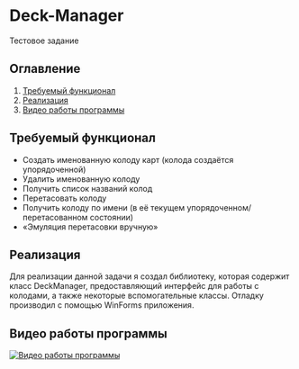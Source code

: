 # Deck-Manager
Тестовое задание

## Оглавление
1. [Требуемый функционал](#Требуемый-функционал)
2. [Реализация](#Реализация)
3. [Видео работы программы](#Видео-работы-программы)

## Требуемый функционал 
* Создать именованную колоду карт (колода создаётся упорядоченной)
*	Удалить именованную колоду
*	Получить список названий колод
*	Перетасовать колоду
*	Получить колоду по имени (в её текущем упорядоченном/перетасованном состоянии)
* «Эмуляция перетасовки вручную»

## Реализация 
Для реализации данной задачи я создал библиотеку, которая содержит класс DeckManager, предоставляющий интерфейс для работы с колодами, а также некоторые вспомогательные классы. 
Отладку производил с помощью WinForms приложения.
## Видео работы программы
[![Видео работы программы](https://sun9-52.userapi.com/c206828/v206828961/16a46d/2KpNpc5qvfI.jpg)](https://drive.google.com/file/d/1yYwFBmwASltBUm0N-szrUXpkYwHMdZKr/view?usp=sharing)
